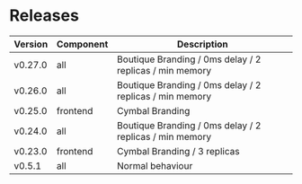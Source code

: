 # Releases

| Version | Component | Description |
| ------- | --------- | ----------- |
| v0.27.0 | all | Boutique Branding / 0ms delay / 2 replicas / min memory||
| v0.26.0 | all | Boutique Branding / 0ms delay / 2 replicas / min memory||
| v0.25.0 | frontend | Cymbal Branding |
| v0.24.0 | all | Boutique Branding / 0ms delay / 2 replicas / min memory|
| v0.23.0 | frontend | Cymbal Branding / 3 replicas |
| v0.5.1  | all     | Normal behaviour |